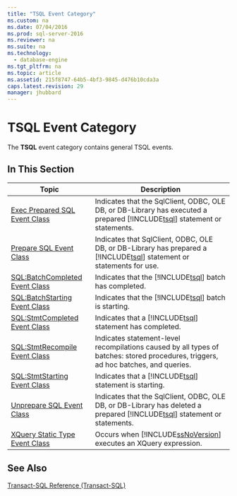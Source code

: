 ```yaml
---
title: "TSQL Event Category"
ms.custom: na
ms.date: 07/04/2016
ms.prod: sql-server-2016
ms.reviewer: na
ms.suite: na
ms.technology: 
  - database-engine
ms.tgt_pltfrm: na
ms.topic: article
ms.assetid: 215f8747-64b5-4bf3-9845-d476b10cda3a
caps.latest.revision: 29
manager: jhubbard
---
```

# TSQL Event Category
The **TSQL** event category contains general TSQL events.  
  
## In This Section  
  
|Topic|Description|  
|-----------|-----------------|  
|[Exec Prepared SQL Event Class](../../Topics/TopicNameNotContainA/Exec-Prepared-SQL-Event-Class.md)|Indicates that the SqlClient, ODBC, OLE DB, or DB-Library has executed a prepared [!INCLUDE[tsql](../../Topics/TopicNameContainA/tokens/tsql_md.md)] statement or statements.|  
|[Prepare SQL Event Class](../../Topics/TopicNameNotContainA/Prepare-SQL-Event-Class.md)|Indicates that SqlClient, ODBC, OLE DB, or DB-Library has prepared a [!INCLUDE[tsql](../../Topics/TopicNameContainA/tokens/tsql_md.md)] statement or statements for use.|  
|[SQL:BatchCompleted Event Class](../Topic/SQL:BatchCompleted%20Event%20Class.md)|Indicates that the [!INCLUDE[tsql](../../Topics/TopicNameContainA/tokens/tsql_md.md)] batch has completed.|  
|[SQL:BatchStarting Event Class](../Topic/SQL:BatchStarting%20Event%20Class.md)|Indicates that the [!INCLUDE[tsql](../../Topics/TopicNameContainA/tokens/tsql_md.md)] batch is starting.|  
|[SQL:StmtCompleted Event Class](../Topic/SQL:StmtCompleted%20Event%20Class.md)|Indicates that a [!INCLUDE[tsql](../../Topics/TopicNameContainA/tokens/tsql_md.md)] statement has completed.|  
|[SQL:StmtRecompile Event Class](../Topic/SQL:StmtRecompile%20Event%20Class.md)|Indicates statement-level recompilations caused by all types of batches: stored procedures, triggers, ad hoc batches, and queries.|  
|[SQL:StmtStarting Event Class](../Topic/SQL:StmtStarting%20Event%20Class.md)|Indicates that a [!INCLUDE[tsql](../../Topics/TopicNameContainA/tokens/tsql_md.md)] statement is starting.|  
|[Unprepare SQL Event Class](../../Topics/TopicNameNotContainA/Unprepare-SQL-Event-Class.md)|Indicates that the SqlClient, ODBC, OLE DB, or DB-Library has deleted a prepared [!INCLUDE[tsql](../../Topics/TopicNameContainA/tokens/tsql_md.md)] statement or statements.|  
|[XQuery Static Type Event Class](../../Topics/TopicNameNotContainA/XQuery-Static-Type-Event-Class.md)|Occurs when [!INCLUDE[ssNoVersion](../../Topics/TopicNameContainA/tokens/ssNoVersion_md.md)] executes an XQuery expression.|  
  
## See Also  
 [Transact-SQL Reference (Transact-SQL)](assetId:///dbba47d7-e08e-4435-b876-35dced1f325d)